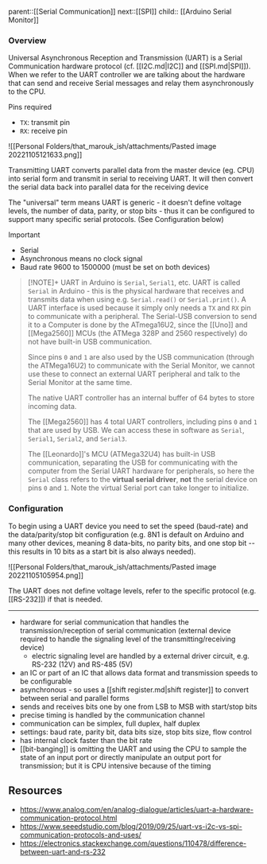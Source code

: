 parent::[[Serial Communication]]
next::[[SPI]]
child:: [[Arduino Serial Monitor]]

### Overview

Universal Asynchronous Reception and Transmission (UART) is a Serial Communication hardware protocol (cf. [[I2C.md|I2C]] and [[SPI.md|SPI]]). When we refer to the UART controller we are talking about the hardware that can send and receive Serial messages and relay them asynchronously to the CPU. 

Pins required
- `TX`: transmit pin
- `RX`: receive pin

![[Personal Folders/that_marouk_ish/attachments/Pasted image 20221105121633.png]]

Transmitting UART converts parallel data from the master device (eg. CPU) into serial form and transmit in serial to receiving UART. It will then convert the serial data back into parallel data for the receiving device

The "universal" term means UART is generic - it doesn't define voltage levels, the number of data, parity, or stop bits - thus it can be configured to support many specific serial protocols. (See Configuration below)

Important
- Serial
- Asynchronous means no clock signal
- Baud rate 9600 to 1500000 (must be set on both devices)

> [!NOTE]+ UART in Arduino is `Serial`, `Serial1`, etc.
>  UART is called `Serial` in Arduino - this is the physical hardware that receives and transmits data when using e.g. `Serial.read()` or `Serial.print()`. A UART interface is used because it simply only needs a `TX` and `RX` pin to communicate with a peripheral. The Serial-USB conversion to send it to a Computer is done by the ATmega16U2, since the [[Uno]] and [[Mega2560]] MCUs (the ATMega 328P and 2560 respectively) do not have built-in USB communication.
> 
> Since pins `0` and `1` are also used by the USB communication (through the ATMega16U2) to communicate with the Serial Monitor, we cannot use these to connect an external UART peripheral and talk to the Serial Monitor at the same time.
>
> The native UART controller has an internal buffer of 64 bytes to store incoming data.
>
> The [[Mega2560]] has 4 total UART controllers, including pins `0` and `1` that are used by USB. We can access these in software as `Serial`, `Serial1`, `Serial2`, and `Serial3`.
> 
> The [[Leonardo]]'s MCU (ATMega32U4) has built-in USB communication, separating the USB for communicating with the computer from the Serial UART hardware for peripherals, so here the `Serial` class refers to the **virtual serial driver**, **not** the serial device on pins `0` and `1`.  Note the virtual Serial port can take longer to initialize. 

### Configuration

To begin using a UART device you need to set the speed (baud-rate) and the data/parity/stop bit configuration (e.g. 8N1 is default on Arduino and many other devices, meaning 8 data-bits, no parity bits, and one stop bit -- this results in 10 bits as a start bit is also always needed).

![[Personal Folders/that_marouk_ish/attachments/Pasted image 20221105105954.png]]

The UART does not define voltage levels, refer to the specific protocol (e.g. [[RS-232]]) if that is needed.

---

- hardware for serial communication that handles the transmission/reception of serial communication (external device required to handle the signaling level of the transmitting/receiving device)
	- electric signaling level are handled by a external driver circuit, e.g. RS-232 (12V) and RS-485 (5V)
- an IC or part of an IC that allows data format and transmission speeds to be configurable
- asynchronous - so uses a [[shift register.md|shift register]] to convert between serial and parallel forms
- sends and receives bits one by one from LSB to MSB with start/stop bits
- precise timing is handled by the communication channel
- communication can be simplex, full duplex, half duplex
- settings: baud rate, parity bit, data bits size, stop bits size, flow control
- has internal clock faster than the bit rate
- [[bit-banging]] is omitting the UART and using the CPU to sample the state of an input port or directly manipulate an output port for transmission; but it is CPU intensive because of the timing


## Resources
- https://www.analog.com/en/analog-dialogue/articles/uart-a-hardware-communication-protocol.html
- https://www.seeedstudio.com/blog/2019/09/25/uart-vs-i2c-vs-spi-communication-protocols-and-uses/
- https://electronics.stackexchange.com/questions/110478/difference-between-uart-and-rs-232